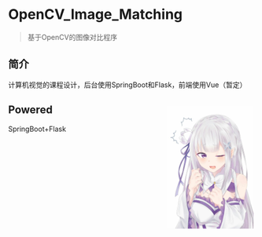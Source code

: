 # OpenCV_Image_Matching

> 基于OpenCV的图像对比程序

## 简介

计算机视觉的课程设计，后台使用SpringBoot和Flask，前端使用Vue（暂定）

## Powered<img src="assets/e.jpg" width=35% align=right hspace="5" vspace="5"/>

SpringBoot+Flask
